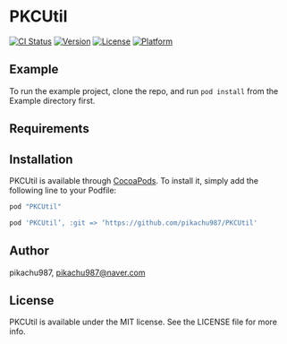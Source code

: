# PKCUtil

[![CI Status](http://img.shields.io/travis/pikachu987/PKCUtil.svg?style=flat)](https://travis-ci.org/pikachu987/PKCUtil)
[![Version](https://img.shields.io/cocoapods/v/PKCUtil.svg?style=flat)](http://cocoapods.org/pods/PKCUtil)
[![License](https://img.shields.io/cocoapods/l/PKCUtil.svg?style=flat)](http://cocoapods.org/pods/PKCUtil)
[![Platform](https://img.shields.io/cocoapods/p/PKCUtil.svg?style=flat)](http://cocoapods.org/pods/PKCUtil)

## Example

To run the example project, clone the repo, and run `pod install` from the Example directory first.

## Requirements

## Installation

PKCUtil is available through [CocoaPods](http://cocoapods.org). To install
it, simply add the following line to your Podfile:

```ruby
pod "PKCUtil"
```

```ruby
pod 'PKCUtil’, :git => ‘https://github.com/pikachu987/PKCUtil'
```


## Author

pikachu987, pikachu987@naver.com

## License

PKCUtil is available under the MIT license. See the LICENSE file for more info.
